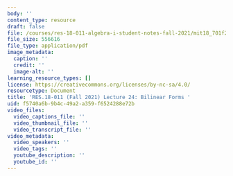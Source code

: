 ```yaml
---
body: ''
content_type: resource
draft: false
file: /courses/res-18-011-algebra-i-student-notes-fall-2021/mit18_701f21_lect24.pdf
file_size: 556616
file_type: application/pdf
image_metadata:
  caption: ''
  credit: ''
  image-alt: ''
learning_resource_types: []
license: https://creativecommons.org/licenses/by-nc-sa/4.0/
resourcetype: Document
title: 'RES.18-011 (Fall 2021) Lecture 24: Bilinear Forms '
uid: f5740a6b-9b4c-49a2-a359-f6524288e72b
video_files:
  video_captions_file: ''
  video_thumbnail_file: ''
  video_transcript_file: ''
video_metadata:
  video_speakers: ''
  video_tags: ''
  youtube_description: ''
  youtube_id: ''
---
```

